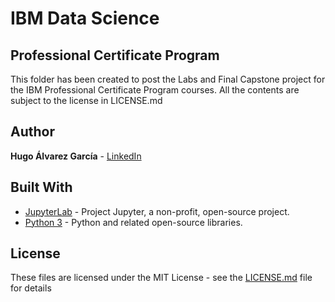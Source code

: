 # IBM Data Science
## Professional Certificate Program

This folder has been created to post the Labs and Final Capstone project for the IBM Professional Certificate Program courses.
All the contents are subject to the license in LICENSE.md
## Author

**Hugo Álvarez García** - [LinkedIn](https://www.linkedin.com/in/halvgar)

## Built With
* [JupyterLab](https://jupyter.org) - Project Jupyter, a non-profit, open-source project.
* [Python 3](https://www.python.org/) - Python and related open-source libraries.

## License

These files are licensed under the MIT License - see the [LICENSE.md](LICENSE.md) file for details
